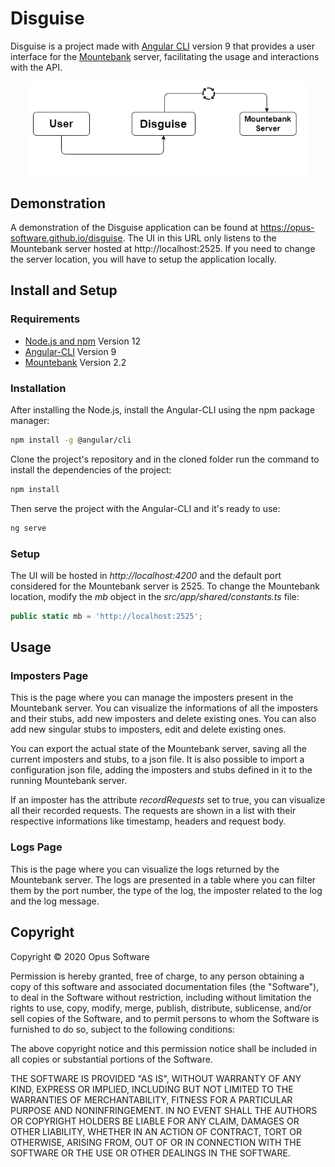 # Disguise

Disguise is a project made with [Angular CLI](https://github.com/angular/angular-cli) version 9 that provides a user interface for the [Mountebank](http://www.mbtest.org/) server, facilitating the usage and interactions with the API.
<center><img src="src/assets/images/diagram.png" width="450"/></center>

## Demonstration
A demonstration of the Disguise application can be found at https://opus-software.github.io/disguise. The UI in this URL only listens to the Mountebank server hosted at http://localhost:2525. If you need to change the server location, you will have to setup the application locally.

## Install and Setup

### Requirements
- [Node.js and npm](https://nodejs.org/en/) Version 12
- [Angular-CLI](https://github.com/angular/angular-cli) Version 9
- [Mountebank](https://github.com/bbyars/mountebank) Version 2.2

### Installation

After installing the Node.js, install the Angular-CLI using the npm package manager:
```bash
npm install -g @angular/cli
```

Clone the project's repository and in the cloned folder run the command to install the dependencies of the project:
```bash
npm install
```

Then serve the project with the Angular-CLI and it's ready to use:
```bash
ng serve
```

### Setup

The UI will be hosted in *http://localhost:4200* and the default port considered for the Mountebank server is 2525. To change the Mountebank location, modify the *mb* object in the *src/app/shared/constants.ts* file:
```typescript
public static mb = 'http://localhost:2525';
```

## Usage

### Imposters Page

This is the page where you can manage the imposters present in the Mountebank server. You can visualize the informations of all the imposters and their stubs, add new imposters and delete existing ones. You can also add new singular stubs to imposters, edit and delete existing ones.

You can export the actual state of the Mountebank server, saving all the current imposters and stubs, to a json file. It is also possible to import a configuration json file, adding the imposters and stubs defined in it to the running Mountebank server.

If an imposter has the attribute *recordRequests* set to true, you can visualize all their recorded requests. The requests are shown in a list with their respective informations like timestamp, headers and request body.

### Logs Page

This is the page where you can visualize the logs returned by the Mountebank server. The logs are presented in a table where you can filter them by the port number, the type of the log, the imposter related to the log and the log message.

## Copyright

Copyright © 2020 Opus Software

Permission is hereby granted, free of charge, to any person obtaining a copy of this software and associated documentation files (the "Software"), to deal in the Software without restriction, including without limitation the rights to use, copy, modify, merge, publish, distribute, sublicense, and/or sell copies of the Software, and to permit persons to whom the Software is furnished to do so, subject to the following conditions:

The above copyright notice and this permission notice shall be included in all copies or substantial portions of the Software.

THE SOFTWARE IS PROVIDED "AS IS", WITHOUT WARRANTY OF ANY KIND, EXPRESS OR IMPLIED, INCLUDING BUT NOT LIMITED TO THE WARRANTIES OF MERCHANTABILITY, FITNESS FOR A PARTICULAR PURPOSE AND NONINFRINGEMENT. IN NO EVENT SHALL THE AUTHORS OR COPYRIGHT HOLDERS BE LIABLE FOR ANY CLAIM, DAMAGES OR OTHER LIABILITY, WHETHER IN AN ACTION OF CONTRACT, TORT OR OTHERWISE, ARISING FROM, OUT OF OR IN CONNECTION WITH THE SOFTWARE OR THE USE OR OTHER DEALINGS IN THE SOFTWARE.